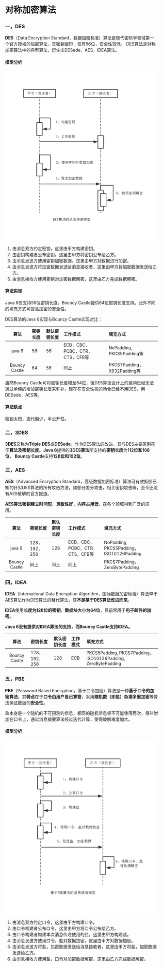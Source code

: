 对称加密算法
===

### 一，DES

**DES**（Data Encryption Standard，数据加密标准）算法是现代密码学领域第一个官方授权的加密算法，其密钥偏短，仅有56位，安全性较低。
DES算法是对称加密算法中的典型算法，衍生出DESede，AES，IDEA算法。

#### 模型分析

![DES](img/3.1-des.png)

1. 由消息双方约定密钥，这里由甲方构建密钥。
2. 由密钥构建者公布密钥，这里由甲方将密钥公布给乙方。
3. 由消息发送方使用密钥加密数据，这里由甲方对数据进行加密。
4. 由消息发送方将加密数据发送给消息接收者，这里由甲方将加密数据发送给乙方。
5. 由消息接收方使用密钥对加密数据解密，这里由乙方完成数据解密。

#### 算法实现

Java 6仅支持56位密钥长度，Bouncy Castle提供64位密钥长度支持。此外不同的填充方式可提高加密的安全性。

DES算法的Java 6实现与Bouncy Castle实现对比：

|      算法   |  密钥长度 | 默认密钥长度 |          工作模式             | 填充方式 |
| :--------: | :---------- | :--------- | :--------------------------  | :------ |
| java 6        |    56    | 56         |ECB，CBC，PCBC，CTR，CTS，CFB等 | NoPadding, PKCS5Padding等 |
| Bouncy Castle |    64    | 56         |              同上            | PKCS7Padding，X932Padding等 |

虽然Bouncy Castle可将密钥长度增至64位，但DES算法设计上的漏洞已经无法通过单纯的增加密钥长度来弥补，现在在安全性高的场合已经不用DES，用DESede，AES等。

#### 算法缺点

密钥太短，迭代偏少，半公开性。

### 二，3DES

**3DES**又称为**Triple DES**或**DESede**。作为DES算法的改进，其与DES主要区别在于**算法及密钥长度**。**Java 6**提供的**3DES算法**所支持的**密钥长度**为**112位和168位**，
**Bouncy Castle**支持**128位和192位**。

### 三，AES

**AES**（Advanced Encryption Standard，高级数据加密标准）算法可有效抵御已知的针对DES算法的所有攻击方法，如部分差分攻击，相关密钥攻击等，至今还没有AES破解的官方报道。

**AES算法密钥建立时间短**，**灵敏性好**，**内存占用低**，在各个领域得到广泛的应用。

|      算法   |  密钥长度 | 默认密钥长度 |          工作模式             | 填充方式 |
| :--------: | :---------- | :--------- | :--------------------------  | :------ |
| java 6 | 128，192，256 | 128 | ECB，CBC，PCBC，CTR，CTS，CFB等 | NoPadding, PKCS5Padding，ISO10126Padding |
| Bouncy Castle |    同上    | 同上    |   同上   | PKCS7Padding，ZeroBytePadding |

### 四，IDEA

**IDEA**（International Data Encryption Algorithm，国际数据加密标准）算法早于AES算法作为DES算法的替代算法，其**不是基于DES算法改进而来**。

**IDEA**使用**长度为128位的密钥**，**数据块大小为64位**，目前常用于**电子邮件的加密**。

**Java 6没有提供对IDEA算法的支持，而Bouncy Castle支持IDEA。**

|      算法   |  密钥长度 | 默认密钥长度 |          工作模式             | 填充方式 |
| :--------: | :---------- | :--------- | :--------------------------  | :------ |
| Bouncy Castle  | 128，192，256 | 128 | ECB | PKCS5Padding, PKCS7Padding，ISO10126Padding, ZeroBytePadding |

### 五，PBE

**PBE**（Password Based Encryption，基于口令加密）算法是一种**基于口令的加密算法**，其**特点**在于**口令由用户自己掌管**，采用**随机数（即盐）杂凑多重加密**等算法保证数据的**安全性**。

盐本身是一个随机的不可预测的信息，相同的随机信息极不可能使用两次，将盐附加在口令上，通过消息摘要算法经过迭代计算，使得破解难度加大。

#### 模型分析

![PBE](img/3.1-pbe.png)

1. 由消息双方约定口令，这里由甲方构建口令。
2. 由口令构建者公布口令，这里由甲方将口令公布给乙方。
3. 由口令构建者构建本次消息传递使用的盐，这里由甲方构建盐。
4. 由消息发送方使用口令，盐对数据加密，这里由甲方对数据加密。
5. 由消息发送方将盐，加密数据发送给消息接收者，这里由甲方将盐，加密数据发送给乙方。
6. 由消息接收方使用盐，口令对加密数据解密，这里由乙方完成数据解密。
